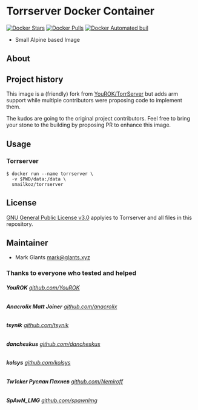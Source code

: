 # Torrserver Docker Container

[![Docker Stars](https://img.shields.io/docker/stars/smailkoz/torrserver.svg)](https://hub.docker.com/r/smailkoz/torrserver/)
[![Docker Pulls](https://img.shields.io/docker/pulls/smailkoz/torrserver.svg)](https://hub.docker.com/r/smailkoz/torrserver/)
[![Docker Automated buil](https://img.shields.io/docker/automated/smailkoz/torrserver.svg)](https://hub.docker.com/r/smailkoz/torrserver/)

* Small Alpine based Image
## About

## Project history

This image is a (friendly) fork from [YouROK/TorrServer](https://github.com/YouROK/TorrServer) but adds arm support while multiple contributors were
proposing code to implement them.

The kudos are going to the original project contributors. Feel free to bring your stone to the building by
proposing PR to enhance this image.

## Usage

### Torrserver

```shell
$ docker run --name torrserver \
  -v $PWD/data:/data \
  smailkoz/torrserver
```



## License

[GNU General Public License v3.0](https://github.com/MGlants/docker-torrserver/blob/main/LICENSE) applyies to Torrserver and all files in this repository.


## Maintainer

* Mark Glants <mark@glants.xyz>

### Thanks to everyone who tested and helped
###### **YouROK** [github.com/YouROK](https://github.com/YouROK/)
###### **Anacrolix Matt Joiner** [github.com/anacrolix](https://github.com/anacrolix/)

###### **tsynik** [github.com/tsynik](https://github.com/tsynik)

###### **dancheskus** [github.com/dancheskus](https://github.com/dancheskus)

###### **kolsys** [github.com/kolsys](https://github.com/kolsys)

###### **Tw1cker Руслан Пахнев** [github.com/Nemiroff](https://github.com/Nemiroff)

###### **SpAwN_LMG** [github.com/spawnlmg](https://github.com/spawnlmg)
